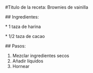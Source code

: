 \#Titulo de la receta: Brownies de vainilla

\## Ingredientes:

\* 1 taza de harina

\* 1/2 taza de cacao

\## Pasos:

1. Mezclar ingredientes secos
2. Añadir líquidos
3. Hornear
